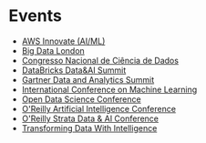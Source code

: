 Events
======

- [AWS Innovate (AI/ML)](https://aws.amazon.com/events/aws-innovate/)
- [Big Data London](https://bigdataldn.com/)
- [Congresso Nacional de Ciência de Dados](https://materiais.abracd.org/conacd)
- [DataBricks Data&AI Summit](https://databricks.com/dataaisummit/europe-2020)
- [Gartner Data and Analytics Summit](https://www.gartner.com/en/conferences/calendar/data-and-analytics)
- [International Conference on Machine Learning](https://icml.cc/)
- [Open Data Science Conference](https://odsc.com/europe/)
- [O'Reilly Artificial Intelligence Conference](https://conferences.oreilly.com/artificial-intelligence)
- [O'Reilly Strata Data & AI Conference](https://www.oreilly.com/conferences/strata-data-ai.html)
- [Transforming Data With Intelligence](https://tdwi.org/)